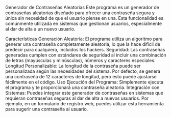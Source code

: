 Generador de Contraseñas Aleatorias
Este programa es un generador de contraseñas aleatorias diseñado para ofrecer una contraseña segura y única sin necesidad de que el usuario piense en una. Esta funcionalidad es comúnmente utilizada en sistemas que gestionan usuarios, especialmente al dar de alta a un nuevo usuario.

Características
Generación Aleatoria: El programa utiliza un algoritmo para generar una contraseña completamente aleatoria, lo que la hace difícil de predecir para cualquiera, incluidos los hackers.
Seguridad: Las contraseñas generadas cumplen con estándares de seguridad al incluir una combinación de letras (mayúsculas y minúsculas), números y caracteres especiales.
Longitud Personalizable: La longitud de la contraseña puede ser personalizada según las necesidades del sistema. Por defecto, se genera una contraseña de 12 caracteres de longitud, pero esto puede ajustarse fácilmente en el código.
Uso
Ejecución del Programa: Simplemente ejecuta el programa y te proporcionará una contraseña aleatoria.
Integración con Sistemas: Puedes integrar este generador de contraseñas en sistemas que requieran contraseñas seguras al dar de alta a nuevos usuarios. Por ejemplo, en un formulario de registro web, puedes utilizar esta herramienta para sugerir una contraseña al usuario.
